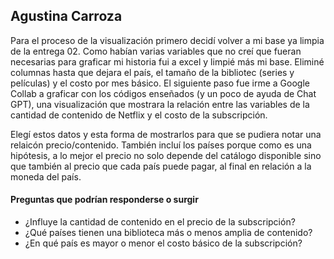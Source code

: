 ## Agustina Carroza

Para el proceso de la visualización primero decidí volver a mi base ya limpia de la entrega 02. Como habían varias variables que no creí que fueran necesarias para graficar mi historia fui a excel y limpié más mi base. Eliminé columnas hasta que dejara el país, el tamaño de la bibliotec (series y películas) y el costo por mes básico. 
El siguiente paso fue irme a Google Collab a graficar con los códigos enseñados (y un poco de ayuda de Chat GPT), una visualización que mostrara la relación entre las variables de la cantidad de contenido de Netflix y el costo de la subscripción. 

Elegí estos datos y esta forma de mostrarlos para que se pudiera notar una relaicón precio/contenido. También incluí los países porque como es una hipótesis, a lo mejor el precio no solo depende del catálogo disponible sino que también al precio que cada país puede pagar, al final en relación a la moneda del país. 

#### Preguntas que podrían responderse o surgir
- ¿Influye la cantidad de contenido en el precio de la subscripción?
- ¿Qué países tienen una biblioteca más o menos amplia de contenido?
- ¿En qué país es mayor o menor el costo básico de la subscripción?